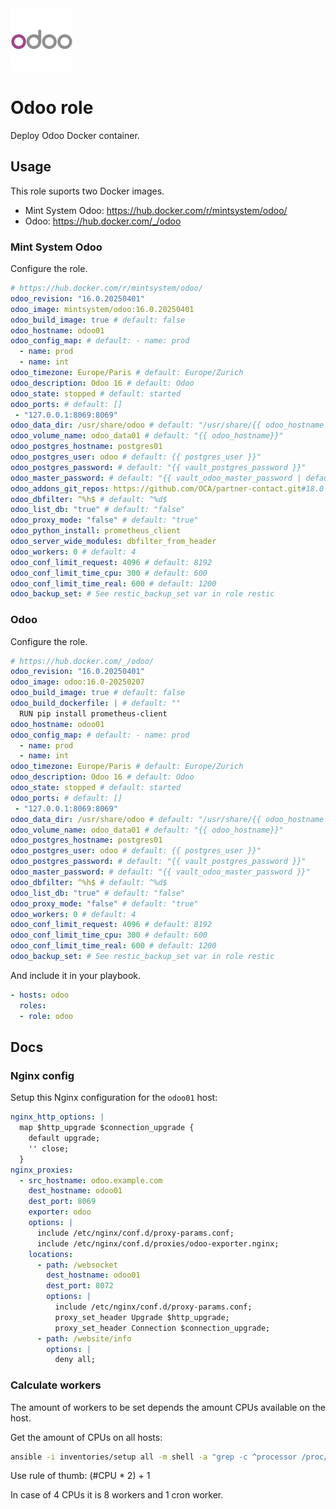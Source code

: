 <img src="/logos/odoo.png" alt="odoo logo" width="100" height="100">

# Odoo role

Deploy Odoo Docker container.

## Usage

This role suports two Docker images.

* Mint System Odoo: <https://hub.docker.com/r/mintsystem/odoo/>
* Odoo: <https://hub.docker.com/_/odoo>

### Mint System Odoo

Configure the role.

```yml
# https://hub.docker.com/r/mintsystem/odoo/
odoo_revision: "16.0.20250401"
odoo_image: mintsystem/odoo:16.0.20250401
odoo_build_image: true # default: false
odoo_hostname: odoo01
odoo_config_map: # default: - name: prod
  - name: prod
  - name: int
odoo_timezone: Europe/Paris # default: Europe/Zurich
odoo_description: Odoo 16 # default: Odoo
odoo_state: stopped # default: started
odoo_ports: # default: []
 - "127.0.0.1:8069:8069"
odoo_data_dir: /usr/share/odoo # default: "/usr/share/{{ odoo_hostname }}"
odoo_volume_name: odoo_data01 # default: "{{ odoo_hostname}}"
odoo_postgres_hostname: postgres01
odoo_postgres_user: odoo # default: {{ postgres_user }}"
odoo_postgres_password: # default: "{{ vault_postgres_password }}"
odoo_master_password: # default: "{{ vault_odoo_master_password | default('') }}"
odoo_addons_git_repos: https://github.com/OCA/partner-contact.git#18.0
odoo_dbfilter: ^%h$ # default: ^%d$
odoo_list_db: "true" # default: "false"
odoo_proxy_mode: "false" # default: "true"
odoo_python_install: prometheus_client
odoo_server_wide_modules: dbfilter_from_header
odoo_workers: 0 # default: 4
odoo_conf_limit_request: 4096 # default: 8192
odoo_conf_limit_time_cpu: 300 # default: 600
odoo_conf_limit_time_real: 600 # default: 1200
odoo_backup_set: # See restic_backup_set var in role restic
```

### Odoo

Configure the role.

```yml
# https://hub.docker.com/_/odoo/
odoo_revision: "16.0.20250401"
odoo_image: odoo:16.0-20250207
odoo_build_image: true # default: false
odoo_build_dockerfile: | # default: ""
  RUN pip install prometheus-client
odoo_hostname: odoo01
odoo_config_map: # default: - name: prod
  - name: prod
  - name: int
odoo_timezone: Europe/Paris # default: Europe/Zurich
odoo_description: Odoo 16 # default: Odoo
odoo_state: stopped # default: started
odoo_ports: # default: []
 - "127.0.0.1:8069:8069"
odoo_data_dir: /usr/share/odoo # default: "/usr/share/{{ odoo_hostname }}"
odoo_volume_name: odoo_data01 # default: "{{ odoo_hostname}}"
odoo_postgres_hostname: postgres01
odoo_postgres_user: odoo # default: {{ postgres_user }}"
odoo_postgres_password: # default: "{{ vault_postgres_password }}"
odoo_master_password: # default: "{{ vault_odoo_master_password }}"
odoo_dbfilter: ^%h$ # default: ^%d$
odoo_list_db: "true" # default: "false"
odoo_proxy_mode: "false" # default: "true"
odoo_workers: 0 # default: 4
odoo_conf_limit_request: 4096 # default: 8192
odoo_conf_limit_time_cpu: 300 # default: 600
odoo_conf_limit_time_real: 600 # default: 1200
odoo_backup_set: # See restic_backup_set var in role restic
```

And include it in your playbook.

```yml
- hosts: odoo
  roles:
  - role: odoo
```

## Docs

### Nginx config

Setup this Nginx configuration for the `odoo01` host:

```yaml
nginx_http_options: |
  map $http_upgrade $connection_upgrade {
    default upgrade;
    '' close;
  }
nginx_proxies:
  - src_hostname: odoo.example.com
    dest_hostname: odoo01
    dest_port: 8069
    exporter: odoo
    options: |
      include /etc/nginx/conf.d/proxy-params.conf;
      include /etc/nginx/conf.d/proxies/odoo-exporter.nginx;
    locations:
      - path: /websocket
        dest_hostname: odoo01
        dest_port: 8072
        options: |
          include /etc/nginx/conf.d/proxy-params.conf;
          proxy_set_header Upgrade $http_upgrade;
          proxy_set_header Connection $connection_upgrade;
      - path: /website/info
        options: |
          deny all;
```

### Calculate workers

The amount of workers to be set depends the amount CPUs available on the host.

Get the amount of CPUs on all hosts:

```bash
ansible -i inventories/setup all -m shell -a "grep -c ^processor /proc/cpuinfo"
```

Use rule of thumb: (#CPU * 2) + 1

In case of 4 CPUs it is 8 workers and 1 cron worker.

